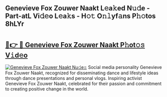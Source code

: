 ## Genevieve Fox Zouwer Naakt L𝚎a𝚔ed N𝚞𝚍e - Part-atL Vi𝚍𝚎o L𝚎a𝚔s - H𝚘𝚝 O𝚗𝚕yf𝚊ns P𝚑𝚘tos 8hLYr

# <h2><a href="http://kfaznw.oniu.top/?m=Genevieve+Fox+Zouwer+Naakt">🔗👉 🔴 Genevieve Fox Zouwer Naakt P𝚑ot𝚘𝚜 V𝚒d𝚎o</a></h2>

[![Genevieve Fox Zouwer Naakt Nu𝚍e𝚜](https://i.imgur.com/0qMVB7G.gif)](http://kfaznw.oniu.top/?m=Genevieve+Fox+Zouwer+Naakt)
Social media personality Genevieve Fox Zouwer Naakt, recognized for disseminating dance and lifestyle ideas through dance presentations and personal vlogs. Inspiring activist Genevieve Fox Zouwer Naakt, celebrated for their passion and commitment to creating positive change in the world.  
